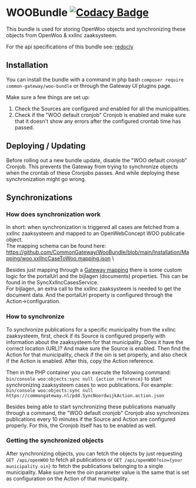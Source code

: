 # WOOBundle [![Codacy Badge](https://app.codacy.com/project/badge/Grade/980ea2efc85a427ea909518f29506ff6)](https://app.codacy.com/gh/CommonGateway/WOOBundle/dashboard?utm_source=gh&)

This bundle is used for storing OpenWoo objects and synchronizing these objects from OpenWoo & xxllnc zaaksysteem.

For the api specifications of this bundle see: [redocly](https://redocly.github.io/redoc/?url=https://raw.githubusercontent.com/CommonGateway/WooBundle/ce02a6928bc469e4965715ed899e5f6608cc3791/docs/openapi.json#tag/openwoo/operation/openwoo-put-item)

## Installation

You can install the bundle with a command in php bash `composer require common-gateway/woo-bundle` or through the Gateway UI plugins page.

Make sure a few things are set up:

1. Check the Sources are configured and enabled for all the municipalities.
2. Check if the "WOO default cronjob" Cronjob is enabled and make sure that it doesn't show any errors after the configured crontab time has passed.

## Deploying / Updating

Before rolling out a new bundle update, disable the "WOO default cronjob" Cronjob.
This prevents the Gateway from trying to synchronize objects when the crontab of these Cronjobs passes.
And while deploying these synchronization might go wrong.

## Synchronizations

### How does synchronization work

In short: when synchronization is triggered all cases are fetched from a xxllnc zaaksysteem and mapped to an OpenWebConcept WOO publicatie object.\
The mapping schema can be found here: https://github.com/CommonGateway/WooBundle/blob/main/Installation/Mapping/woo.xxllncCaseToWoo.mapping.json \\

Besides just mapping through a [Gateway mapping](https://commongateway.github.io/CoreBundle/pages/Features/Mappings) there is some custom logic for the portalUrl and the bijlagen (documents) properties.
This can be found in the SyncXxllncCasesService. \
For bijlagen, an extra call to the xxllnc zaaksysteem is needed to get the document data.
And the portalUrl property is configured through the Action->configuration.

### How to synchronize

To synchronize publications for a specific municipality from the xxllnc zaaksysteem,
first, check if its Source is configured properly with information about the zaaksysteem for that municipality.
Does it have the correct location (URL)? And make sure the Source is enabled.
Then find the Action for that municipality, check if the oin is set properly, and also check if the Action is enabled.
After this, copy the Action reference.

Then in the PHP container you can execute the following command:
`bin/console woo:objects:sync null {action reference}`
to start synchronizing zaaksysteem cases to woo publications.
For example: \
`bin/console woo:objects:sync null https://commongateway.nl/pdd.SyncNoordwijkAction.action.json`

Besides being able to start synchronizing these publications manually through a command,
the "WOO default cronjob" Cronjob also synchronizes publications every 10 minutes if the Source and Action are configured properly.
For this, the Cronjob itself has to be enabled as well.

### Getting the synchronized objects

After synchronizing objects, you can fetch the objects by just requesting `GET /api/openWOO` to fetch all publications or `GET /api/openWOO?oin={your municipality oin}` to fetch the publications belonging to a single municipality.
Make sure here the oin parameter value is the same that is set as configuration on the Action of that municipality.

